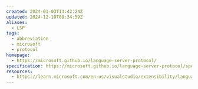 ```yaml
---
created: 2024-01-03T14:42:24Z
updated: 2024-12-10T08:34:59Z
aliases:
  - LSP
tags:
  - abbreviation
  - microsoft
  - protocol
homepage:
  - https://microsoft.github.io/language-server-protocol/
specification: https://microsoft.github.io/language-server-protocol/specifications/lsp/3.17/specification/
resources:
  - https://learn.microsoft.com/en-us/visualstudio/extensibility/language-server-protocol
---
```

